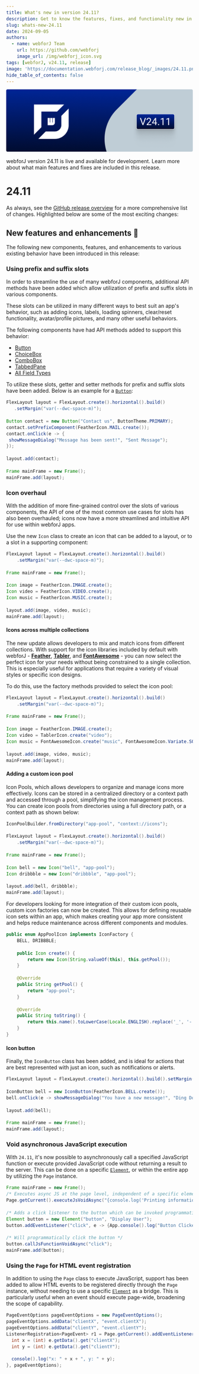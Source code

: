 ```yaml
---
title: What's new in version 24.11?
description: Get to know the features, fixes, and functionality new in webforJ version 24.11.
slug: whats-new-24.11
date: 2024-09-05
authors:
  - name: webforJ Team
    url: https://github.com/webforj
    image_url: /img/webforj_icon.svg
tags: [webforJ, v24.11, release]
image: 'https://documentation.webforj.com/release_blog/_images/24.11.png'
hide_table_of_contents: false
---
```


![cover image](../../static/release_blog/_images/24.11.png)

webforJ version 24.11 is live and available for development. Learn more about what main features and fixes are included in this release.

<!-- truncate -->

# 24.11

As always, see the [GitHub release overview](https://github.com/webforj/webforj/releases/tag/24.11) for a more comprehensive list of changes. Highlighted below are some of the most exciting changes:

## New features and enhancements 🎉

The following new components, features, and enhancements to various existing behavior have been introduced in this release:

### Using prefix and suffix slots

In order to streamline the use of many webforJ components, additional API methods have been added which allow utilization of prefix and suffix slots in various components. 

These slots can be utilized in many different ways to best suit an app's behavior, such as adding icons, labels, loading spinners, clear/reset functionality, avatar/profile pictures, and many other useful behaviors.  

The following components have had API methods added to support this behavior:

- [Button](../../docs/components/button)
- [ChoiceBox](../../docs/components/list-components/choicebox)
- [ComboBox](../../docs/components/list-components/combobox)
- [TabbedPane](../../docs/components/tabbedpane)
- [All Field Types](../../docs/components/fields)

To utilize these slots, getter and setter methods for prefix and suffix slots have been added. Below is an example for a [`Button`](../../docs/components/button):

```java
FlexLayout layout = FlexLayout.create().horizontal().build()
   .setMargin("var(--dwc-space-m)");

Button contact = new Button("Contact us", ButtonTheme.PRIMARY);
contact.setPrefixComponent(FeatherIcon.MAIL.create());
contact.onClick(e -> {
 showMessageDialog("Message has been sent!", "Sent Message");
});

layout.add(contact);

Frame mainFrame = new Frame();
mainFrame.add(layout);
```


### Icon overhaul

With the addition of more fine-grained control over the slots of various components, the API of one of the most common use cases for slots has also been overhauled; icons now have a more streamlined and intuitive API for use within webforJ apps. 

Use the new `Icon` class to create an icon that can be added to a layout, or to a slot in a supporting component:

```java
FlexLayout layout = FlexLayout.create().horizontal().build()
    .setMargin("var(--dwc-space-m)");
    
Frame mainFrame = new Frame();

Icon image = FeatherIcon.IMAGE.create();
Icon video = FeatherIcon.VIDEO.create();
Icon music = FeatherIcon.MUSIC.create();

layout.add(image, video, music);
mainFrame.add(layout);
```

#### Icons across multiple collections

The new update allows developers to mix and match icons from different collections. With support for the icon libraries included by default with webforJ - [**Feather**](https://feathericons.com/), [**Tabler**](https://tabler.io/icons), and [**FontAwesome**](https://fontawesome.com/icons) - you can now select the perfect icon for your needs without being constrained to a single collection. This is especially useful for applications that require a variety of visual styles or specific icon designs.

To do this, use the factory methods provided to select the icon pool:

```java
FlexLayout layout = FlexLayout.create().horizontal().build()
    .setMargin("var(--dwc-space-m)");

Frame mainFrame = new Frame();

Icon image = FeatherIcon.IMAGE.create();
Icon video = TablerIcon.create("video");
Icon music = FontAwesomeIcon.create("music", FontAwesomeIcon.Variate.SOLID);

layout.add(image, video, music);
mainFrame.add(layout);
```

#### Adding a custom icon pool

 Icon Pools, which allows developers to organize and manage icons more effectively. Icons can be stored in a centralized directory or a context path and accessed through a pool, simplifying the icon management process. You can create icon pools from directories using a full directory path, or a context path as shown below:

 ```java
IconPoolBuilder.fromDirectory("app-pool", "context://icons");

 FlexLayout layout = FlexLayout.create().horizontal().build()
     .setMargin("var(--dwc-space-m)");

 Frame mainFrame = new Frame();

 Icon bell = new Icon("bell", "app-pool");
 Icon dribbble = new Icon("dribbble", "app-pool");

 layout.add(bell, dribbble);
 mainFrame.add(layout);
 ```

For developers looking for more integration of their custom icon pools, custom icon factories can now be created. This allows for defining reusable icon sets within an app, which makes creating your app more consistent and helps reduce maintenance across different components and modules.

```java
public enum AppPoolIcon implements IconFactory {
    BELL, DRIBBBLE;

    public Icon create() {
        return new Icon(String.valueOf(this), this.getPool());
    }

    @Override
    public String getPool() {
        return "app-pool";
    }

    @Override
    public String toString() {
        return this.name().toLowerCase(Locale.ENGLISH).replace('_', '-');
    }
}
```
#### Icon button

Finally, the `IconButton` class has been added, and is ideal for actions that are best represented with just an icon, such as notifications or alerts.

```java
FlexLayout layout = FlexLayout.create().horizontal().build().setMargin("var(--dwc-space-m)");

IconButton bell = new IconButton(FeatherIcon.BELL.create());
bell.onClick(e -> showMessageDialog("You have a new message!", "Ding Dong!"));

layout.add(bell);

Frame mainFrame = new Frame();
mainFrame.add(layout);
```

### Void asynchronous JavaScript execution

With `24.11`, it's now possible to asynchronously call a specified JavaScript function or execute provided JavaScript code without returning a result to the server. This can be done on a specific [`Element`](../../docs/ui/element), or within the entire app by utilizing the `Page` instance. 

```java
Frame mainFrame = new Frame();
/* Executes async JS at the page level, independent of a specific element */
Page.getCurrent().executeJsVoidAsync("{console.log('Printing information to the console')}");

/* Adds a click listener to the button which can be invoked programmatically */
Element button = new Element("button", "Display User");
button.addEventListener("click", e -> {App.console().log("Button Clicked");});

/* Will programmatically click the button */
button.callJsFunctionVoidAsync("click");
mainFrame.add(button);
```

### Using the `Page` for HTML event registration

In addition to using the `Page` class to execute JavaScript, support has been added to allow HTML events to be registered directly through the `Page` instance, without needing to use a specific [`Element`](../../docs/ui/element) as a bridge. This is particularly useful when an event should execute page-wide, broadening the scope of capability.

```java
PageEventOptions pageEventOptions = new PageEventOptions();
pageEventOptions.addData("clientX", "event.clientX");
pageEventOptions.addData("clientY", "event.clientY");
ListenerRegistration<PageEvent> r1 = Page.getCurrent().addEventListener("click", e -> {
  int x = (int) e.getData().get("clientX");
  int y = (int) e.getData().get("clientY");

  console().log("x: " + x + ", y: " + y);
}, pageEventOptions);
```

